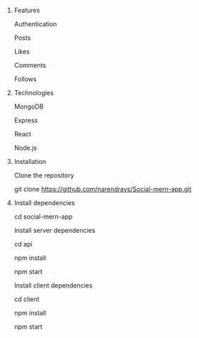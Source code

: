 1. Features

   Authentication

   Posts

   Likes

   Comments

   Follows

2. Technologies

   MongoDB

   Express

   React

   Node.js

3. Installation

   Clone the repository

   git clone https://github.com/narendravs/Social-mern-app.git

4. Install dependencies

   cd social-mern-app

   Install server dependencies

   cd api

   npm install

   npm start

   Install client dependencies

   cd client

   npm install

   npm start
